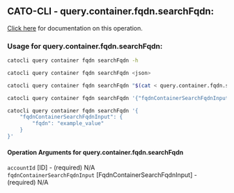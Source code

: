 
## CATO-CLI - query.container.fqdn.searchFqdn:
[Click here](https://api.catonetworks.com/documentation/#query-query.container.fqdn.searchFqdn) for documentation on this operation.

### Usage for query.container.fqdn.searchFqdn:

```bash
catocli query container fqdn searchFqdn -h

catocli query container fqdn searchFqdn <json>

catocli query container fqdn searchFqdn "$(cat < query.container.fqdn.searchFqdn.json)"

catocli query container fqdn searchFqdn '{"fqdnContainerSearchFqdnInput":{"fqdn":"example_value"}}'

catocli query container fqdn searchFqdn '{
    "fqdnContainerSearchFqdnInput": {
        "fqdn": "example_value"
    }
}'
```

#### Operation Arguments for query.container.fqdn.searchFqdn ####

`accountId` [ID] - (required) N/A    
`fqdnContainerSearchFqdnInput` [FqdnContainerSearchFqdnInput] - (required) N/A    

